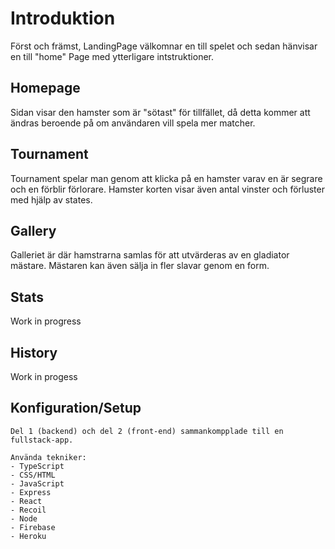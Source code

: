 # Introduktion 

 Först och främst, LandingPage välkomnar en till spelet och sedan hänvisar en till "home" Page med ytterligare intstruktioner.
 
 ## Homepage
 Sidan visar den hamster som är "sötast" för tillfället, då detta kommer att ändras beroende på om användaren vill spela mer matcher.
 
 ## Tournament
 Tournament spelar man genom att klicka på en hamster varav en är segrare och en förblir förlorare. Hamster korten visar även antal vinster och förluster med hjälp av states.
 
 ## Gallery
 Galleriet är där hamstrarna samlas för att utvärderas av en gladiator mästare. Mästaren kan även sälja in fler slavar genom en form.
 
 ## Stats
 Work in progress
 
 ## History
Work in progess
 

 
 
 
 

 
 ## Konfiguration/Setup
    Del 1 (backend) och del 2 (front-end) sammankompplade till en fullstack-app.
    
    Använda tekniker:
    - TypeScript
    - CSS/HTML
    - JavaScript 
    - Express
    - React
    - Recoil
    - Node
    - Firebase
    - Heroku
